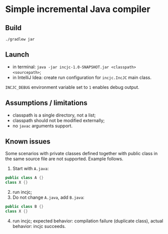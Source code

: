 # Simple incremental Java compiler

## Build
`./gradlew jar`

## Launch
- in terminal: `java -jar incjc-1.0-SNAPSHOT.jar <classpath> <sourcepath>`;
- in IntelliJ Idea: create run configuration for `incjc.IncJC` main class.

`INCJC_DEBUG` environment variable set to `1` enables debug output.

## Assumptions / limitations
- classpath is a single directory, not a list;
- classpath should not be modified externally;
- no `javac` arguments support.

## Known issues
Some scenarios with private classes defined together with public class in the same source file are not supported. Example follows.

1. Start with `A.java`:
```java
public class A {}
class X {}
```
2. run incjc;
3. Do not change `A.java`, add `B.java`:
```java
public class B {}
class X {}
```
4. run incjc; expected behavior: compilation failure (duplicate class), actual behavior: incjc succeeds.
